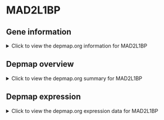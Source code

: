 <h1>MAD2L1BP</h1>

<h2>Gene information</h2>
<details>
  <summary>Click to view the depmap.org information for MAD2L1BP</summary>
  <iframe src="https://depmap.org/portal/gene/MAD2L1BP?tab=about" style="border:none;width:100%;height:800px"></iframe>
</details>

<h2>Depmap overview</h2>
<details>
  <summary>Click to view the depmap.org summary for MAD2L1BP</summary>
  <iframe src="https://depmap.org/portal/gene/MAD2L1BP?tab=overview" style="border:none;width:100%;height:800px"></iframe>
</details>

<h2>Depmap expression</h2>
<details>
  <summary>Click to view the depmap.org expression data for MAD2L1BP</summary>
  <iframe src="https://depmap.org/portal/gene/MAD2L1BP?tab=characterization" style="border:none;width:100%;height:800px"></iframe>
</details>


<!--
<h2>Reactome Pathway diagram</h2>
<details>
  <summary>Click to view Reactome pathway for MAD2L1BP</summary>
  PNAME
</details>
-->


